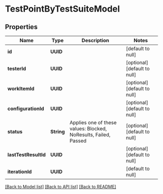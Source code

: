 # TestPointByTestSuiteModel
## Properties

| Name | Type | Description | Notes |
|------------ | ------------- | ------------- | -------------|
| **id** | **UUID** |  | [default to null] |
| **testerId** | **UUID** |  | [optional] [default to null] |
| **workItemId** | **UUID** |  | [optional] [default to null] |
| **configurationId** | **UUID** |  | [optional] [default to null] |
| **status** | **String** | Applies one of these values: Blocked, NoResults, Failed, Passed | [optional] [default to null] |
| **lastTestResultId** | **UUID** |  | [optional] [default to null] |
| **iterationId** | **UUID** |  | [default to null] |

[[Back to Model list]](../README.md#documentation-for-models) [[Back to API list]](../README.md#documentation-for-api-endpoints) [[Back to README]](../README.md)

